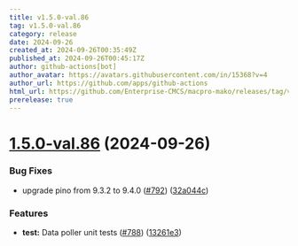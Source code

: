 ```yaml
---
title: v1.5.0-val.86
tag: v1.5.0-val.86
category: release
date: 2024-09-26
created_at: 2024-09-26T00:35:49Z
published_at: 2024-09-26T00:45:17Z
author: github-actions[bot]
author_avatar: https://avatars.githubusercontent.com/in/15368?v=4
author_url: https://github.com/apps/github-actions
html_url: https://github.com/Enterprise-CMCS/macpro-mako/releases/tag/v1.5.0-val.86
prerelease: true
---
```


# [1.5.0-val.86](https://github.com/Enterprise-CMCS/macpro-mako/compare/v1.5.0-val.85...v1.5.0-val.86) (2024-09-26)


### Bug Fixes

* upgrade pino from 9.3.2 to 9.4.0 ([#792](https://github.com/Enterprise-CMCS/macpro-mako/issues/792)) ([32a044c](https://github.com/Enterprise-CMCS/macpro-mako/commit/32a044cdb73e2698ef2ef83ed58c3f4ace70c685))


### Features

* **test:** Data poller unit tests ([#788](https://github.com/Enterprise-CMCS/macpro-mako/issues/788)) ([13261e3](https://github.com/Enterprise-CMCS/macpro-mako/commit/13261e3e058c36f2151b1ac633868328487b815b))




